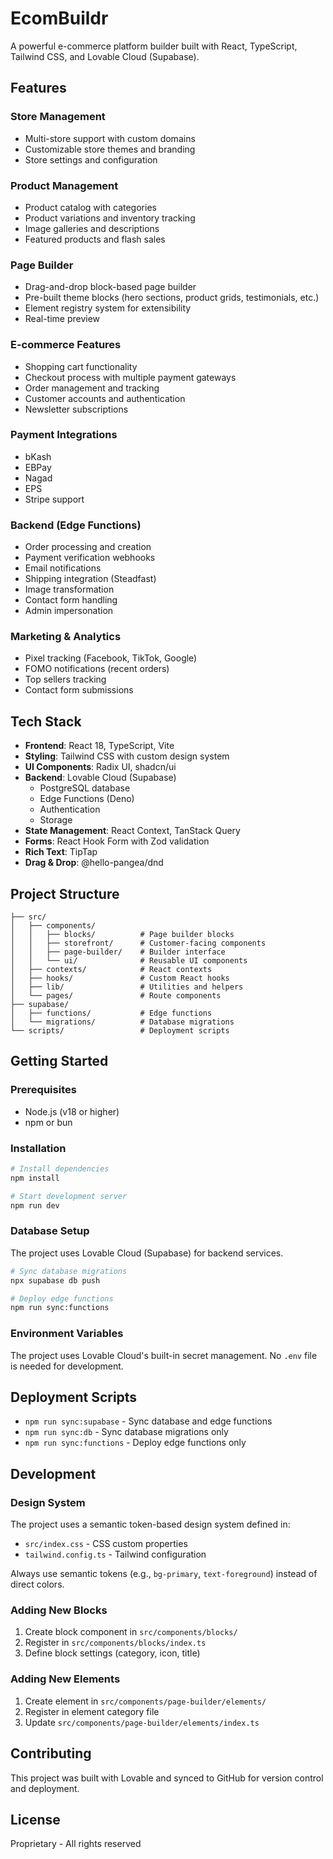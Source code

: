# EcomBuildr

A powerful e-commerce platform builder built with React, TypeScript, Tailwind CSS, and Lovable Cloud (Supabase).

## Features

### Store Management
- Multi-store support with custom domains
- Customizable store themes and branding
- Store settings and configuration

### Product Management
- Product catalog with categories
- Product variations and inventory tracking
- Image galleries and descriptions
- Featured products and flash sales

### Page Builder
- Drag-and-drop block-based page builder
- Pre-built theme blocks (hero sections, product grids, testimonials, etc.)
- Element registry system for extensibility
- Real-time preview

### E-commerce Features
- Shopping cart functionality
- Checkout process with multiple payment gateways
- Order management and tracking
- Customer accounts and authentication
- Newsletter subscriptions

### Payment Integrations
- bKash
- EBPay
- Nagad
- EPS
- Stripe support

### Backend (Edge Functions)
- Order processing and creation
- Payment verification webhooks
- Email notifications
- Shipping integration (Steadfast)
- Image transformation
- Contact form handling
- Admin impersonation

### Marketing & Analytics
- Pixel tracking (Facebook, TikTok, Google)
- FOMO notifications (recent orders)
- Top sellers tracking
- Contact form submissions

## Tech Stack

- **Frontend**: React 18, TypeScript, Vite
- **Styling**: Tailwind CSS with custom design system
- **UI Components**: Radix UI, shadcn/ui
- **Backend**: Lovable Cloud (Supabase)
  - PostgreSQL database
  - Edge Functions (Deno)
  - Authentication
  - Storage
- **State Management**: React Context, TanStack Query
- **Forms**: React Hook Form with Zod validation
- **Rich Text**: TipTap
- **Drag & Drop**: @hello-pangea/dnd

## Project Structure

```
├── src/
│   ├── components/
│   │   ├── blocks/          # Page builder blocks
│   │   ├── storefront/      # Customer-facing components
│   │   ├── page-builder/    # Builder interface
│   │   └── ui/              # Reusable UI components
│   ├── contexts/            # React contexts
│   ├── hooks/               # Custom React hooks
│   ├── lib/                 # Utilities and helpers
│   └── pages/               # Route components
├── supabase/
│   ├── functions/           # Edge functions
│   └── migrations/          # Database migrations
└── scripts/                 # Deployment scripts
```

## Getting Started

### Prerequisites

- Node.js (v18 or higher)
- npm or bun

### Installation

```bash
# Install dependencies
npm install

# Start development server
npm run dev
```

### Database Setup

The project uses Lovable Cloud (Supabase) for backend services.

```bash
# Sync database migrations
npx supabase db push

# Deploy edge functions
npm run sync:functions
```

### Environment Variables

The project uses Lovable Cloud's built-in secret management. No `.env` file is needed for development.

## Deployment Scripts

- `npm run sync:supabase` - Sync database and edge functions
- `npm run sync:db` - Sync database migrations only
- `npm run sync:functions` - Deploy edge functions only

## Development

### Design System

The project uses a semantic token-based design system defined in:
- `src/index.css` - CSS custom properties
- `tailwind.config.ts` - Tailwind configuration

Always use semantic tokens (e.g., `bg-primary`, `text-foreground`) instead of direct colors.

### Adding New Blocks

1. Create block component in `src/components/blocks/`
2. Register in `src/components/blocks/index.ts`
3. Define block settings (category, icon, title)

### Adding New Elements

1. Create element in `src/components/page-builder/elements/`
2. Register in element category file
3. Update `src/components/page-builder/elements/index.ts`

## Contributing

This project was built with Lovable and synced to GitHub for version control and deployment.

## License

Proprietary - All rights reserved
